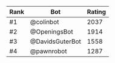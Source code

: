 Rank|Bot|Rating
---|---|---
#1|@colinbot|2037
#2|@OpeningsBot|1914
#3|@DavidsGuterBot|1558
#4|@pawnrobot|1287
